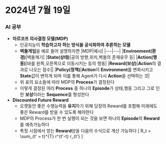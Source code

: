 # 2024년 7월 19일

### AI 공부
+ **마르코프 의사결정 모델(MDP)**
    + 인공지능이 **학습하고자 하는 방식을 공식화하여 추론하는  모델**
    + **벽돌게임**을 예로 들어 설명하자면
        |MDP|예시|
        |---|---|
        |**Environment(환경)**|벽돌깨기|
        |**State(상태)**|공의 방향,위치,벽돌의 존재유무 등|
        |**Action(행동)**|바를 왼쪽,오른쪽으로 이동시키는 등의 행동|
        |**Reward(보상)**|**Action**의 결과로 나오는 점수||
        |**Policy(정책)**|**Action**이 **Environment**를 변화시키고 **State**값이 변하게 되며 이를 통해 Agent가 다시 **Action**을 선택하는 것|
    + 위 표의 요소들에 따라 MDP의 **Process**가 결정된다
    + 이렇게 결정된 여러 **Process** 중 하나의 **Episode**가 상태,행동 그리고 그로 인한 **보상**이라는 **Sequence**를 형성한다
+ **Discounted Future Reward**
    + 오랫동안 좋은 수행능력을 **유지**하기 위해 당장의 Reward를 포함해 미래에도 좋은 Reward를 받을 수 있도록 해야한다
    + MDP의 Process가 한 번 실행이 되는 것을 보면 하나의 **Episode**의 **Reward**를 예측가능하다
    + 특정 시점에서 얻는 **Reward**양을 다음의 수식으로 계산 가능하다
    \[ R_t = \sum_{t' = t}^{T} r^{t'-t} r_{t'} \]